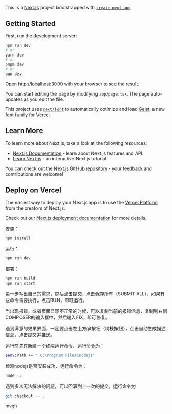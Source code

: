 This is a [Next.js](https://nextjs.org) project bootstrapped with [`create-next-app`](https://nextjs.org/docs/app/api-reference/cli/create-next-app).

## Getting Started

First, run the development server:

```bash
npm run dev
# or
yarn dev
# or
pnpm dev
# or
bun dev
```

Open [http://localhost:3000](http://localhost:3000) with your browser to see the result.

You can start editing the page by modifying `app/page.tsx`. The page auto-updates as you edit the file.

This project uses [`next/font`](https://nextjs.org/docs/app/building-your-application/optimizing/fonts) to automatically optimize and load [Geist](https://vercel.com/font), a new font family for Vercel.

## Learn More

To learn more about Next.js, take a look at the following resources:

- [Next.js Documentation](https://nextjs.org/docs) - learn about Next.js features and API.
- [Learn Next.js](https://nextjs.org/learn) - an interactive Next.js tutorial.

You can check out [the Next.js GitHub repository](https://github.com/vercel/next.js) - your feedback and contributions are welcome!

## Deploy on Vercel

The easiest way to deploy your Next.js app is to use the [Vercel Platform](https://vercel.com/new?utm_medium=default-template&filter=next.js&utm_source=create-next-app&utm_campaign=create-next-app-readme) from the creators of Next.js.

Check out our [Next.js deployment documentation](https://nextjs.org/docs/app/building-your-application/deploying) for more details.


安装：

```bash
npm install
```

运行：

```bash
npm run dev
```

部署：

```bash
npm run build
npm run start
```

第一步写出自己的需求，然后点击提交，点击保存所有（SUBMIT ALL），如果有些命令需要执行，点击RUN，即可运行。

当出现报错，或者页面显示不正常的时候，可以复制当前的报错信息，复制到右侧COMPOSER的输入框中，然后输入FIX，即可修复。

遇到满意的效果界面，一定要点击左上方git按钮（树枝按钮），点击自动生成描述信息，点击提交并推送。

运行前先在新建一个终端运行命令，运行命令为：

```bash
$env:Path += ";C:\Program Files\nodejs"
```
检测nodejs是否安装成功，运行命令为：

```bash
node -v
```


遇到多次无法解决的问题，可以回滚到上一次的提交，运行命令为

```bash
git checkout -- .
```
mvgh

